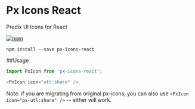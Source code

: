 # Px Icons React
Predix UI Icons for React

[![npm](https://img.shields.io/npm/v/px-icons-react.svg)](https://www.npmjs.com/package/px-icons-react)

`npm install --save px-icons-react`

##Usage
```javascript
import PxIcon from 'px-icons-react';

<PxIcon icon="utl:share" />
```
Note: if you are migrating from original px-icons, you can also use `<PxIcon icon="px-utl:share" />` -- either will work.